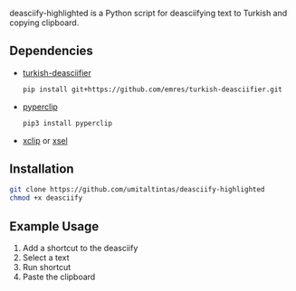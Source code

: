 deasciify-highlighted is a  Python script for deasciifying text to Turkish and copying clipboard.

## Dependencies
* [turkish-deasciifier](https://github.com/emres/turkish-deasciifier)
  
    ```sh 
   pip install git+https://github.com/emres/turkish-deasciifier.git
   ```
* [pyperclip](https://github.com/asweigart/pyperclip)
  
   ```sh 
   pip3 install pyperclip
   ```
* [xclip](https://github.com/astrand/xclip) or [xsel](https://github.com/kfish/xsel)

## Installation
```sh
git clone https://github.com/umitaltintas/deasciify-highlighted
chmod +x deasciify
```
## Example Usage
1. Add a shortcut to the deasciify
2. Select a text
3. Run shortcut
4. Paste the clipboard
